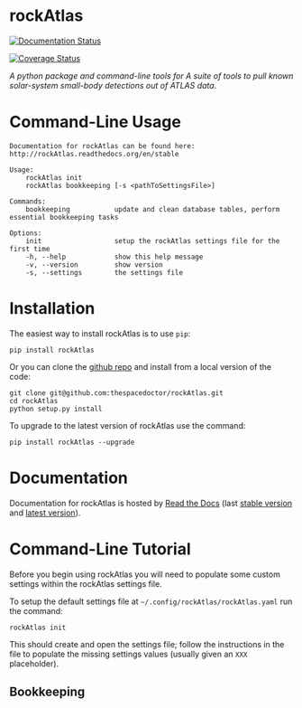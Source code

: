rockAtlas
=========

[![Documentation Status](https://readthedocs.org/projects/rockAtlas/badge/)](http://rockAtlas.readthedocs.io/en/latest/?badge)

[![Coverage Status](https://cdn.rawgit.com/thespacedoctor/rockAtlas/master/coverage.svg)](https://cdn.rawgit.com/thespacedoctor/rockAtlas/master/htmlcov/index.html)

*A python package and command-line tools for A suite of tools to pull known solar-system small-body detections out of ATLAS data*.

Command-Line Usage
==================

``` sourceCode
Documentation for rockAtlas can be found here: http://rockAtlas.readthedocs.org/en/stable

Usage:
    rockAtlas init
    rockAtlas bookkeeping [-s <pathToSettingsFile>]

Commands:
    bookkeeping           update and clean database tables, perform essential bookkeeping tasks

Options:
    init                  setup the rockAtlas settings file for the first time
    -h, --help            show this help message
    -v, --version         show version
    -s, --settings        the settings file
```

Installation
============

The easiest way to install rockAtlas is to use `pip`:

``` sourceCode
pip install rockAtlas
```

Or you can clone the [github repo](https://github.com/thespacedoctor/rockAtlas) and install from a local version of the code:

``` sourceCode
git clone git@github.com:thespacedoctor/rockAtlas.git
cd rockAtlas
python setup.py install
```

To upgrade to the latest version of rockAtlas use the command:

``` sourceCode
pip install rockAtlas --upgrade
```

Documentation
=============

Documentation for rockAtlas is hosted by [Read the Docs](http://rockAtlas.readthedocs.org/en/stable/) (last [stable version](http://rockAtlas.readthedocs.org/en/stable/) and [latest version](http://rockAtlas.readthedocs.org/en/latest/)).

Command-Line Tutorial
=====================

Before you begin using rockAtlas you will need to populate some custom settings within the rockAtlas settings file.

To setup the default settings file at `~/.config/rockAtlas/rockAtlas.yaml` run the command:

``` sourceCode
rockAtlas init
```

This should create and open the settings file; follow the instructions in the file to populate the missing settings values (usually given an `XXX` placeholder).

Bookkeeping
-----------
